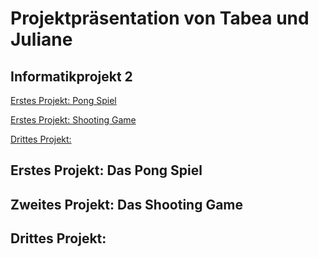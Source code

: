 # Projektpräsentation von Tabea und Juliane

## Informatikprojekt 2


[Erstes Projekt: Pong Spiel](#1)

[Erstes Projekt: Shooting Game](#2)

[Drittes Projekt: ](#3)

## <a name="1"></a>Erstes Projekt: Das Pong Spiel
## <a name="2"></a>Zweites Projekt: Das Shooting Game
## <a name="3"></a>Drittes Projekt: 
